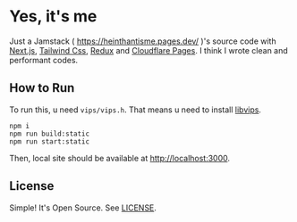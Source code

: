 # Yes, it's me

Just a Jamstack ( <https://heinthantisme.pages.dev/> )'s source code with [Next.js](https://nextjs.org), [Tailwind Css](https://tailwindcss.com), [Redux](https://redux.js.org/) and [Cloudflare Pages](https://pages.cloudflare.com). I think I wrote clean and performant codes.

## How to Run

To run this, u need `vips/vips.h`. That means u need to install [libvips](https://www.libvips.org/).

```shell script
npm i
npm run build:static
npm run start:static
```

Then, local site should be available at <http://localhost:3000>.

## License

Simple! It's Open Source. See [LICENSE](LICENSE).
